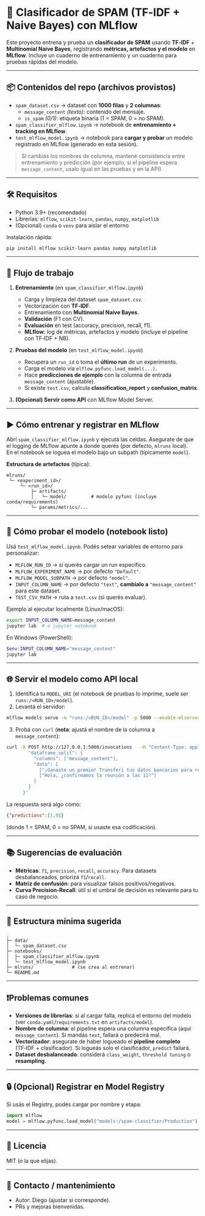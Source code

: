 
# 📨 Clasificador de SPAM (TF‑IDF + Naive Bayes) con MLflow

Este proyecto entrena y prueba un **clasificador de SPAM** usando **TF‑IDF** + **Multinomial Naive Bayes**, registrando **métricas, artefactos y el modelo** en **MLflow**. Incluye un cuaderno de entrenamiento y un cuaderno para pruebas rápidas del modelo.

---

## 📦 Contenidos del repo (archivos provistos)

- `spam_dataset.csv` → dataset con **1000 filas** y **2 columnas**:
  - `message_content` *(texto)*: contenido del mensaje.
  - `is_spam` *(0/1)*: etiqueta binaria (1 = SPAM, 0 = no SPAM).
- `spam_classifier_mlflow.ipynb` → notebook de **entrenamiento + tracking en MLflow**.
- `test_mlflow_model.ipynb` → notebook para **cargar y probar** un modelo registrado en MLflow (generado en esta sesión).

> Si cambiás los nombres de columna, mantené consistencia entre entrenamiento y predicción (por ejemplo, si el pipeline espera `message_content`, usalo igual en las pruebas y en la API).

---

## 🛠 Requisitos

- Python 3.9+ (recomendado)
- Librerías: `mlflow`, `scikit-learn`, `pandas`, `numpy`, `matplotlib`
- (Opcional) `conda` o `venv` para aislar el entorno

Instalación rápida:
```bash
pip install mlflow scikit-learn pandas numpy matplotlib
```

---

## 🚀 Flujo de trabajo

1) **Entrenamiento** (en `spam_classifier_mlflow.ipynb`)
   - Carga y limpieza del dataset `spam_dataset.csv`.
   - Vectorización con **TF‑IDF**.
   - Entrenamiento con **Multinomial Naive Bayes**.
   - **Validación** (F1 con CV).
   - **Evaluación** en test (accuracy, precision, recall, f1).
   - **MLflow**: log de métricas, artefactos y modelo (incluye el pipeline con TF‑IDF + NB).

2) **Pruebas del modelo** (en `test_mlflow_model.ipynb`)
   - Recupera un `run_id` o toma el **último run** de un experimento.
   - Carga el modelo vía `mlflow.pyfunc.load_model(...)`.
   - Hace **predicciones de ejemplo** con la columna de entrada `message_content` (ajustable).
   - Si existe `test.csv`, calcula **classification_report** y **confusion_matrix**.

3) **(Opcional) Servir como API** con MLflow Model Server.

---

## ▶️ Cómo entrenar y registrar en MLflow

Abrí `spam_classifier_mlflow.ipynb` y ejecutá las celdas. Asegurate de que el logging de MLflow apunte a donde querés (por defecto, `mlruns` local).  
En el notebook se loguea el modelo bajo un subpath (típicamente `model`).

**Estructura de artefactos** (típica):
```
mlruns/
 └─ <experiment_id>/
     └─ <run_id>/
         ├─ artifacts/
         │   └─ model/         # modelo pyfunc (incluye conda/requirements)
         └─ params/metrics/...
```

---

## 🧪 Cómo probar el modelo (notebook listo)

Usá `test_mlflow_model.ipynb`. Podés setear variables de entorno para personalizar:

- `MLFLOW_RUN_ID` → si querés cargar un run específico.
- `MLFLOW_EXPERIMENT_NAME` → por defecto `"Default"`.
- `MLFLOW_MODEL_SUBPATH` → por defecto `"model"`.
- `INPUT_COLUMN_NAME` → por defecto `"text"`, **cambialo a** `"message_content"` para este dataset.
- `TEST_CSV_PATH` → ruta a `test.csv` (si querés evaluar).

Ejemplo al ejecutar localmente (Linux/macOS):
```bash
export INPUT_COLUMN_NAME=message_content
jupyter lab  # o jupyter notebook
```

En Windows (PowerShell):
```powershell
$env:INPUT_COLUMN_NAME="message_content"
jupyter lab
```

---

## 🌐 Servir el modelo como API local

1) Identificá tu `MODEL_URI` (el notebook de pruebas lo imprime, suele ser `runs:/<RUN_ID>/model`).  
2) Levantá el servidor:
```bash
mlflow models serve -m "runs:/<RUN_ID>/model" -p 5000 --enable-mlserver
```
3) Probá con `curl` (**nota**: ajustá el nombre de la columna a `message_content`):
```bash
curl -X POST http://127.0.0.1:5000/invocations   -H "Content-Type: application/json"   -d '{
        "dataframe_split": {
          "columns": ["message_content"],
          "data": [
            ["¡Ganaste un premio! Transferí tus datos bancarios para recibirlo"],
            ["Hola, ¿confirmamos la reunión a las 11?"]
          ]
        }
      }'
```

La respuesta será algo como:
```json
{"predictions":[1,0]}
```
(donde 1 = SPAM, 0 = no SPAM, si usaste esa codificación).

---

## 📚 Sugerencias de evaluación

- **Métricas**: `f1`, `precision`, `recall`, `accuracy`. Para datasets desbalanceados, priorizá `f1`/`recall`.
- **Matriz de confusión**: para visualizar falsos positivos/negativos.
- **Curva Precision‑Recall**: útil si el umbral de decisión es relevante para tu caso de negocio.

---

## 🧩 Estructura mínima sugerida

```
.
├─ data/
│  └─ spam_dataset.csv
├─ notebooks/
│  ├─ spam_classifier_mlflow.ipynb
│  └─ test_mlflow_model.ipynb
├─ mlruns/              # (se crea al entrenar)
└─ README.md
```

---

## ❗️Problemas comunes

- **Versiones de librerías**: si al cargar falla, replicá el entorno del modelo (ver `conda.yaml`/`requirements.txt` en `artifacts/model`).  
- **Nombre de columna**: el pipeline espera una columna específica (aquí `message_content`). Si mandás `text`, fallará o predecirá mal.  
- **Vectorizador**: asegurate de haber logueado el **pipeline completo** (TF‑IDF + clasificador). Si logueás solo el clasificador, `predict` fallará.  
- **Dataset desbalanceado**: considerá `class_weight`, `threshold tuning` o **resampling**.

---

## 🔒 (Opcional) Registrar en Model Registry

Si usás el Registry, podés cargar por nombre y etapa:
```python
import mlflow
model = mlflow.pyfunc.load_model("models:/spam-classifier/Production")
```

---

## 📄 Licencia

MIT (o la que elijas).

---

## 👋 Contacto / mantenimiento

- Autor: Diego (ajustar si corresponde).
- PRs y mejoras bienvenidas.
